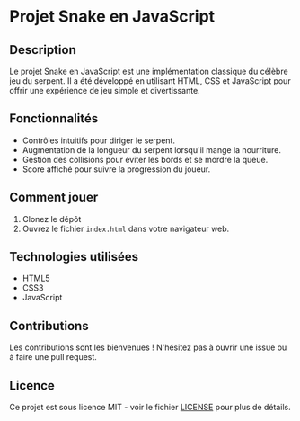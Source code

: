 # Projet Snake en JavaScript

## Description

Le projet Snake en JavaScript est une implémentation classique du célèbre jeu du serpent. Il a été développé en utilisant HTML, CSS et JavaScript pour offrir une expérience de jeu simple et divertissante.

## Fonctionnalités

- Contrôles intuitifs pour diriger le serpent.
- Augmentation de la longueur du serpent lorsqu'il mange la nourriture.
- Gestion des collisions pour éviter les bords et se mordre la queue.
- Score affiché pour suivre la progression du joueur.

## Comment jouer

1. Clonez le dépôt 
2. Ouvrez le fichier `index.html` dans votre navigateur web.

## Technologies utilisées

- HTML5
- CSS3
- JavaScript

## Contributions

Les contributions sont les bienvenues ! N'hésitez pas à ouvrir une issue ou à faire une pull request.

## Licence

Ce projet est sous licence MIT - voir le fichier [LICENSE](LICENSE) pour plus de détails.
